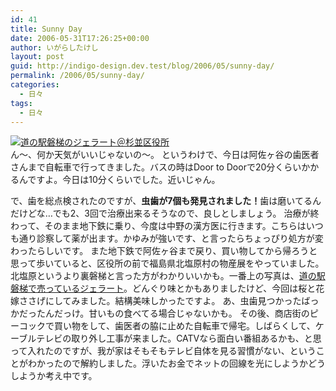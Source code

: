 ```yaml
---
id: 41
title: Sunny Day
date: 2006-05-31T17:26:25+00:00
author: いがらしたけし
layout: post
guid: http://indigo-design.dev.test/blog/2006/05/sunny-day/
permalink: /2006/05/sunny-day/
categories:
  - 日々
tags:
  - 日々
---
```

<a href="http://blog-imgs-29.fc2.com/a/r/m/armadillo75/060531a.jpg" target="_blank"><img src="http://blog-imgs-29.fc2.com/a/r/m/armadillo75/060531a.jpg" alt="道の駅磐梯のジェラート＠杉並区役所" border="0"></a><br />
ん〜、何か天気がいいじゃないの〜。
というわけで、今日は阿佐ヶ谷の歯医者さんまで自転車で行ってきました。バスの時はDoor to Doorで20分くらいかかるんですよ。今日は10分くらいでした。近いじゃん。

<!--more-->
で、歯を総点検されたのですが、<strong>虫歯が7個も発見されました！</strong>歯は磨いてるんだけどな…でも2、3回で治療出来るそうなので、良しとしましょう。
治療が終わって、そのまま地下鉄に乗り、今度は中野の漢方医に行きます。こちらはいつも通り診察して薬が出ます。かゆみが強いです、と言ったらちょっぴり処方が変わったらしいです。
また地下鉄で阿佐ヶ谷まで戻り、買い物してから帰ろうと思って歩いていると、区役所の前で福島県北塩原村の物産展をやっていました。北塩原というより裏磐梯と言った方がわかりいいかも。一番上の写真は、<a href="http://www.vill.kitashiobara.fukushima.jp/roadstation.htm" target="_blank">道の駅磐梯で売っているジェラート</a>。どんぐり味とかもありましたけど、今回は桜と花嫁ささげにしてみました。結構美味しかったですよ。
あ、虫歯見つかったばっかだったんだっけ。甘いもの食べてる場合じゃないかも。
その後、商店街のピーコックで買い物をして、歯医者の脇に止めた自転車で帰宅。しばらくして、ケーブルテレビの取り外し工事が来ました。CATVなら面白い番組あるかも、と思って入れたのですが、我が家はそもそもテレビ自体を見る習慣がない、ということがわかったので解約しました。浮いたお金でネットの回線を光にしようかどうしようか考え中です。